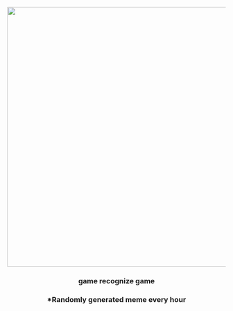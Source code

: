 <p align="center">
        <img src="https://i.redd.it/al0kgp3tylg91.jpg" width="600" height="600">
        </p>
        <h3 align="center">game recognize game</h3>
        <h3 align="center">*Randomly generated meme every hour</h3>
    